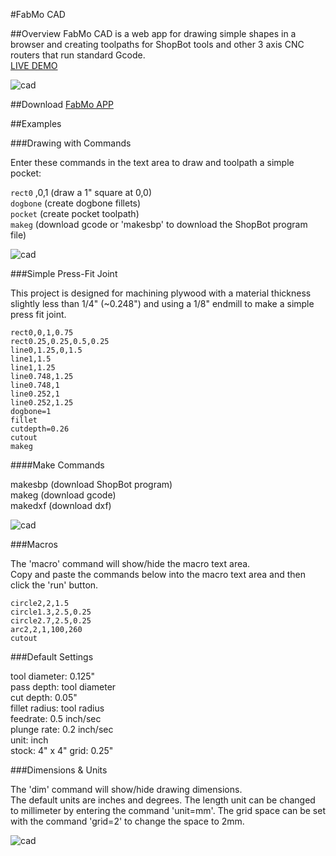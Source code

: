 #FabMo CAD

##Overview
FabMo CAD is a web app for drawing simple shapes in a browser and creating toolpaths for ShopBot tools and other 3 axis CNC routers that run standard Gcode.   
[LIVE DEMO](http://gofabmo.org/fabmo-cad-app)  

![cad](https://raw.github.com/FabMo/fabmo-cad-app/master/img/crab_cad.png)

##Download
[FabMo APP](https://github.com/FabMo/fabmo-cad-app/releases/download/v0.1.5/CAD_v0.1.5.fma)

##Examples

###Drawing with Commands

Enter these commands in the text area to draw and toolpath a simple pocket:


`rect0` ,0,1 (draw a 1" square at 0,0)  
`dogbone` (create dogbone fillets)  
`pocket` (create pocket toolpath)  
`makeg` (download gcode or 'makesbp' to download the ShopBot program file)  


![cad](https://raw.github.com/FabMo/fabmo-cad-app/master/img/cad1.png)

###Simple Press-Fit Joint

This project is designed for machining plywood with a material thickness slightly less than 1/4" (~0.248") and using a 1/8" endmill to make a simple press fit joint. 

```
rect0,0,1,0.75
rect0.25,0.25,0.5,0.25
line0,1.25,0,1.5
line1,1.5
line1,1.25
line0.748,1.25
line0.748,1
line0.252,1
line0.252,1.25
dogbone=1
fillet
cutdepth=0.26
cutout
makeg
```

####Make Commands

makesbp (download ShopBot program)  
makeg (download gcode)  
makedxf (download dxf)  

![cad](https://raw.github.com/FabMo/fabmo-cad-app/master/img/cad2.png)  

###Macros

The 'macro' command will show/hide the macro text area.  
Copy and paste the commands below into the macro text area and then click the 'run' button.  

```
circle2,2,1.5
circle1.3,2.5,0.25
circle2.7,2.5,0.25
arc2,2,1,100,260
cutout
```

###Default Settings

tool diameter: 0.125"  
pass depth: tool diameter  
cut depth: 0.05"  
fillet radius: tool radius  
feedrate: 0.5 inch/sec  
plunge rate: 0.2 inch/sec  
unit: inch  
stock: 4" x 4"
grid: 0.25"

###Dimensions & Units

The 'dim' command will show/hide drawing dimensions.  
The default units are inches and degrees. The length unit can be changed to millimeter by entering the command 'unit=mm'.  The grid space can be set with the command 'grid=2' to change the space to 2mm.  


![cad](https://raw.github.com/FabMo/fabmo-cad-app/master/img/cad3.png)  



